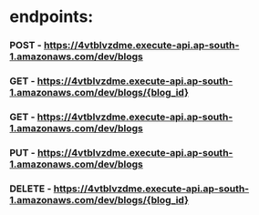# endpoints:

  ### POST - https://4vtblvzdme.execute-api.ap-south-1.amazonaws.com/dev/blogs
  ### GET - https://4vtblvzdme.execute-api.ap-south-1.amazonaws.com/dev/blogs/{blog_id}
  ### GET - https://4vtblvzdme.execute-api.ap-south-1.amazonaws.com/dev/blogs
  ### PUT - https://4vtblvzdme.execute-api.ap-south-1.amazonaws.com/dev/blogs
  ### DELETE - https://4vtblvzdme.execute-api.ap-south-1.amazonaws.com/dev/blogs/{blog_id}
